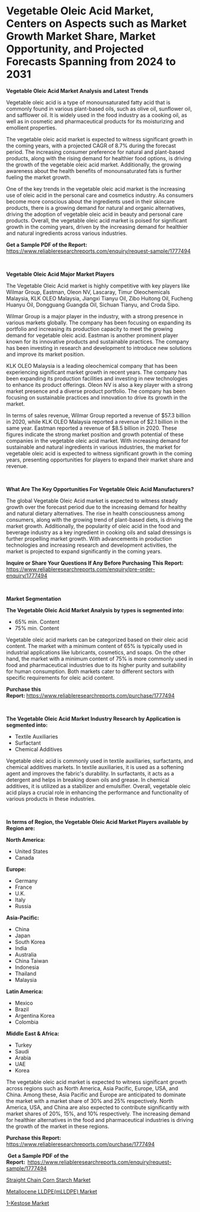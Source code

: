 <p><h1>Vegetable Oleic Acid Market, Centers on Aspects such as Market Growth Market Share, Market Opportunity, and Projected Forecasts Spanning from 2024 to 2031</h1></p><p><strong>Vegetable Oleic Acid Market Analysis and Latest Trends</strong></p>
<p><p>Vegetable oleic acid is a type of monounsaturated fatty acid that is commonly found in various plant-based oils, such as olive oil, sunflower oil, and safflower oil. It is widely used in the food industry as a cooking oil, as well as in cosmetic and pharmaceutical products for its moisturizing and emollient properties.</p><p>The vegetable oleic acid market is expected to witness significant growth in the coming years, with a projected CAGR of 8.7% during the forecast period. The increasing consumer preference for natural and plant-based products, along with the rising demand for healthier food options, is driving the growth of the vegetable oleic acid market. Additionally, the growing awareness about the health benefits of monounsaturated fats is further fueling the market growth.</p><p>One of the key trends in the vegetable oleic acid market is the increasing use of oleic acid in the personal care and cosmetics industry. As consumers become more conscious about the ingredients used in their skincare products, there is a growing demand for natural and organic alternatives, driving the adoption of vegetable oleic acid in beauty and personal care products. Overall, the vegetable oleic acid market is poised for significant growth in the coming years, driven by the increasing demand for healthier and natural ingredients across various industries.</p></p>
<p><strong>Get a Sample PDF of the Report:&nbsp;</strong> <a href="https://www.reliableresearchreports.com/enquiry/request-sample/1777494">https://www.reliableresearchreports.com/enquiry/request-sample/1777494</a></p>
<p>&nbsp;</p>
<p><strong>Vegetable Oleic Acid Major Market Players</strong></p>
<p><p>The Vegetable Oleic Acid market is highly competitive with key players like Wilmar Group, Eastman, Oleon NV, Lascaray, Timur Oleochemicals Malaysia, KLK OLEO Malaysia, Jiangxi Tianyu Oil, Zibo Huitong Oil, Fucheng Huanyu Oil, Dongguang Guangda Oil, Sichuan Tianyu, and Croda Sipo. </p><p>Wilmar Group is a major player in the industry, with a strong presence in various markets globally. The company has been focusing on expanding its portfolio and increasing its production capacity to meet the growing demand for vegetable oleic acid. Eastman is another prominent player known for its innovative products and sustainable practices. The company has been investing in research and development to introduce new solutions and improve its market position.</p><p>KLK OLEO Malaysia is a leading oleochemical company that has been experiencing significant market growth in recent years. The company has been expanding its production facilities and investing in new technologies to enhance its product offerings. Oleon NV is also a key player with a strong market presence and a diverse product portfolio. The company has been focusing on sustainable practices and innovation to drive its growth in the market.</p><p>In terms of sales revenue, Wilmar Group reported a revenue of $57.3 billion in 2020, while KLK OLEO Malaysia reported a revenue of $2.1 billion in the same year. Eastman reported a revenue of $8.5 billion in 2020. These figures indicate the strong market position and growth potential of these companies in the vegetable oleic acid market. With increasing demand for sustainable and natural ingredients in various industries, the market for vegetable oleic acid is expected to witness significant growth in the coming years, presenting opportunities for players to expand their market share and revenue.</p></p>
<p>&nbsp;</p>
<p><strong>What Are The Key Opportunities For Vegetable Oleic Acid Manufacturers?</strong></p>
<p><p>The global Vegetable Oleic Acid market is expected to witness steady growth over the forecast period due to the increasing demand for healthy and natural dietary alternatives. The rise in health consciousness among consumers, along with the growing trend of plant-based diets, is driving the market growth. Additionally, the popularity of oleic acid in the food and beverage industry as a key ingredient in cooking oils and salad dressings is further propelling market growth. With advancements in production technologies and increasing research and development activities, the market is projected to expand significantly in the coming years.</p></p>
<p><strong>Inquire or Share Your Questions If Any Before Purchasing This Report:</strong> <a href="https://www.reliableresearchreports.com/enquiry/pre-order-enquiry/1777494">https://www.reliableresearchreports.com/enquiry/pre-order-enquiry/1777494</a></p>
<p>&nbsp;</p>
<p><strong>Market Segmentation</strong></p>
<p><strong>The Vegetable Oleic Acid Market Analysis by types is segmented into:</strong></p>
<p><ul><li>65% min. Content</li><li>75% min. Content</li></ul></p>
<p><p>Vegetable oleic acid markets can be categorized based on their oleic acid content. The market with a minimum content of 65% is typically used in industrial applications like lubricants, cosmetics, and soaps. On the other hand, the market with a minimum content of 75% is more commonly used in food and pharmaceutical industries due to its higher purity and suitability for human consumption. Both markets cater to different sectors with specific requirements for oleic acid content.</p></p>
<p><strong>Purchase this Report:&nbsp;</strong><a href="https://www.reliableresearchreports.com/purchase/1777494">https://www.reliableresearchreports.com/purchase/1777494</a></p>
<p>&nbsp;</p>
<p><strong>The Vegetable Oleic Acid Market Industry Research by Application is segmented into:</strong></p>
<p><ul><li>Textile Auxiliaries</li><li>Surfactant</li><li>Chemical Additives</li></ul></p>
<p><p>Vegetable oleic acid is commonly used in textile auxiliaries, surfactants, and chemical additives markets. In textile auxiliaries, it is used as a softening agent and improves the fabric's durability. In surfactants, it acts as a detergent and helps in breaking down oils and grease. In chemical additives, it is utilized as a stabilizer and emulsifier. Overall, vegetable oleic acid plays a crucial role in enhancing the performance and functionality of various products in these industries.</p></p>
<p>&nbsp;</p>
<p><strong>In terms of Region, the Vegetable Oleic Acid Market Players available by Region are:</strong></p>
<p>
    <p> <strong> North America: </strong>
        <ul>
            <li>United States</li>
            <li>Canada</li>
        </ul>
        </p> 
    <p> <strong> Europe: </strong>
        <ul>
            <li>Germany</li>
            <li>France</li>
            <li>U.K.</li>
            <li>Italy</li>
            <li>Russia</li>
        </ul>
        </p> 
    <p> <strong> Asia-Pacific: </strong>
        <ul>
            <li>China</li>
            <li>Japan</li>
            <li>South Korea</li>
            <li>India</li>
            <li>Australia</li>
            <li>China Taiwan</li>
            <li>Indonesia</li>
            <li>Thailand</li>
            <li>Malaysia</li>
        </ul>
        </p> 
    <p> <strong> Latin America: </strong>
        <ul>
            <li>Mexico</li>
            <li>Brazil</li>
            <li>Argentina Korea</li>
            <li>Colombia</li>
        </ul>
        </p> 
    <p> <strong> Middle East & Africa: </strong>
        <ul>
            <li>Turkey</li>
            <li>Saudi</li>
            <li>Arabia</li>
            <li>UAE</li>
            <li>Korea</li>
        </ul>
    </p>
    </p>
<p><p>The vegetable oleic acid market is expected to witness significant growth across regions such as North America, Asia Pacific, Europe, USA, and China. Among these, Asia Pacific and Europe are anticipated to dominate the market with a market share of 30% and 25% respectively. North America, USA, and China are also expected to contribute significantly with market shares of 20%, 15%, and 10% respectively. The increasing demand for healthier alternatives in the food and pharmaceutical industries is driving the growth of the market in these regions.</p></p>
<p><strong>Purchase this Report: </strong><a href="https://www.reliableresearchreports.com/purchase/1777494">https://www.reliableresearchreports.com/purchase/1777494</a></p>
<p>&nbsp;<strong>Get a Sample PDF of the Report:&nbsp;&nbsp;</strong><a href="https://www.reliableresearchreports.com/enquiry/request-sample/1777494">https://www.reliableresearchreports.com/enquiry/request-sample/1777494</a></p>
<p><strong></strong></p>
<p><p><a href="https://github.com/Sarissaschmalingtr6fz2739/Market-Research-Report-List-1/blob/main/straight-chain-corn-starch-market.md">Straight Chain Corn Starch Market</a></p><p><a href="https://github.com/jj19131/Market-Research-Report-List-1/blob/main/metallocene-lldpemlldpe-market.md">Metallocene LLDPE(mLLDPE) Market</a></p><p><a href="https://github.com/jodemen/Market-Research-Report-List-1/blob/main/1-kestose-market.md">1-Kestose Market</a></p></p>